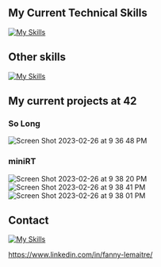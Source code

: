 <!--
**FannyTM/FannyTM** is a ✨ _special_ ✨ repository because its `README.md` (this file) appears on your GitHub profile.

Here are some ideas to get you started:

- 🔭 I’m currently working on ...
- 🌱 I’m currently learning ...
- 👯 I’m looking to collaborate on ...
- 🤔 I’m looking for help with ...
- 💬 Ask me about ...
- 📫 How to reach me: ...
- 😄 Pronouns: ...
- ⚡ Fun fact: ...
-->

## My Current Technical Skills
[![My Skills](https://skillicons.dev/icons?i=c,cpp)](https://skillicons.dev)

## Other skills
[![My Skills](https://skillicons.dev/icons?i=photoshop,html,css,wordpress)](https://skillicons.dev)

## My current projects at 42

### So Long

![Screen Shot 2023-02-26 at 9 36 48 PM](https://user-images.githubusercontent.com/95549682/221436657-118d8131-7d19-4d59-89f9-8f32bc983600.png)

### miniRT
![Screen Shot 2023-02-26 at 9 38 20 PM](https://user-images.githubusercontent.com/95549682/221436783-011bc7e9-3f81-47ba-9e86-573754ad26d2.png)
![Screen Shot 2023-02-26 at 9 38 41 PM](https://user-images.githubusercontent.com/95549682/221436859-1b6f130a-664a-4ca6-b559-319687f7e094.png)
![Screen Shot 2023-02-26 at 9 38 01 PM](https://user-images.githubusercontent.com/95549682/221436945-717df355-60c6-4af3-a9be-c2c82d3642e5.png)

## Contact
[![My Skills](https://skillicons.dev/icons?i=linkedin)](https://skillicons.dev)

https://www.linkedin.com/in/fanny-lemaitre/
